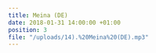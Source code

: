 ```yaml
---
title: Meina (DE)
date: 2018-01-31 14:00:00 +01:00
position: 3
file: "/uploads/14).%20Meina%20(DE).mp3"
---
```


